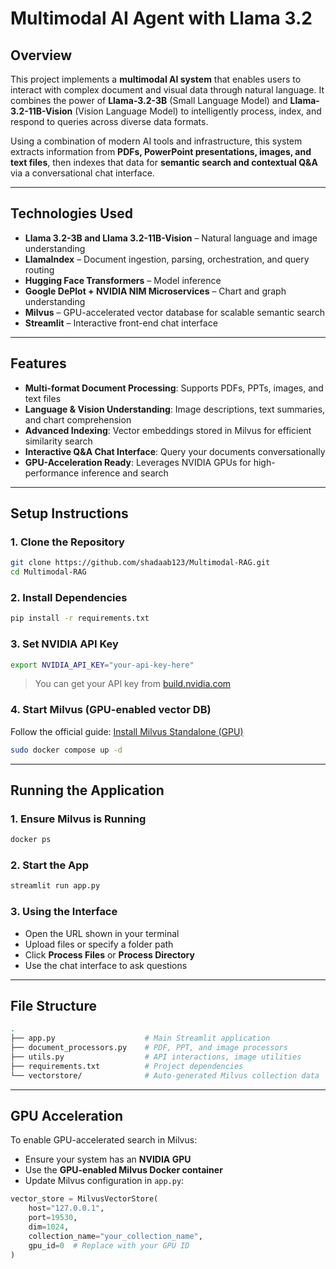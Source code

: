 # Multimodal AI Agent with Llama 3.2

## **Overview**

This project implements a **multimodal AI system** that enables users to interact with complex document and visual data through natural language. It combines the power of **Llama-3.2-3B** (Small Language Model) and **Llama-3.2-11B-Vision** (Vision Language Model) to intelligently process, index, and respond to queries across diverse data formats.

Using a combination of modern AI tools and infrastructure, this system extracts information from **PDFs, PowerPoint presentations, images, and text files**, then indexes that data for **semantic search and contextual Q\&A** via a conversational chat interface.

---

## **Technologies Used**

* **Llama 3.2-3B and Llama 3.2-11B-Vision** – Natural language and image understanding
* **LlamaIndex** – Document ingestion, parsing, orchestration, and query routing
* **Hugging Face Transformers** – Model inference
* **Google DePlot + NVIDIA NIM Microservices** – Chart and graph understanding
* **Milvus** – GPU-accelerated vector database for scalable semantic search
* **Streamlit** – Interactive front-end chat interface

---

## **Features**

* **Multi-format Document Processing**: Supports PDFs, PPTs, images, and text files
* **Language & Vision Understanding**: Image descriptions, text summaries, and chart comprehension
* **Advanced Indexing**: Vector embeddings stored in Milvus for efficient similarity search
* **Interactive Q\&A Chat Interface**: Query your documents conversationally
* **GPU-Acceleration Ready**: Leverages NVIDIA GPUs for high-performance inference and search

---

## **Setup Instructions**

### **1. Clone the Repository**

```bash
git clone https://github.com/shadaab123/Multimodal-RAG.git
cd Multimodal-RAG
```

### **2. Install Dependencies**

```bash
pip install -r requirements.txt
```

### **3. Set NVIDIA API Key**

```bash
export NVIDIA_API_KEY="your-api-key-here"
```

> You can get your API key from [build.nvidia.com](https://build.nvidia.com)

### **4. Start Milvus (GPU-enabled vector DB)**

Follow the official guide: [Install Milvus Standalone (GPU)](https://milvus.io/docs/install_standalone-docker-compose-gpu.md)

```bash
sudo docker compose up -d
```

---

## **Running the Application**

### **1. Ensure Milvus is Running**

```bash
docker ps
```

### **2. Start the App**

```bash
streamlit run app.py
```

### **3. Using the Interface**

* Open the URL shown in your terminal
* Upload files or specify a folder path
* Click **Process Files** or **Process Directory**
* Use the chat interface to ask questions

---

## **File Structure**

```bash
.
├── app.py                    # Main Streamlit application  
├── document_processors.py    # PDF, PPT, and image processors  
├── utils.py                  # API interactions, image utilities  
├── requirements.txt          # Project dependencies  
└── vectorstore/              # Auto-generated Milvus collection data  
```

---

## **GPU Acceleration**

To enable GPU-accelerated search in Milvus:

* Ensure your system has an **NVIDIA GPU**
* Use the **GPU-enabled Milvus Docker container**
* Update Milvus configuration in `app.py`:

```python
vector_store = MilvusVectorStore(
    host="127.0.0.1",
    port=19530,
    dim=1024,
    collection_name="your_collection_name",
    gpu_id=0  # Replace with your GPU ID
)
```

